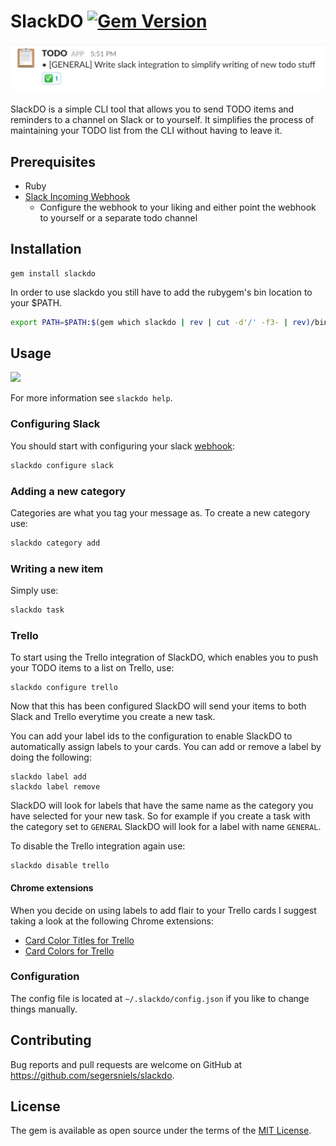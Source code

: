 # SlackDO [![Gem Version](https://badge.fury.io/rb/slackdo.svg)](https://badge.fury.io/rb/slackdo)

![example](img/task-example.png)

SlackDO is a simple CLI tool that allows you to send TODO items and reminders to a channel on Slack or to yourself. It simplifies the process of maintaining your TODO list from the CLI without having to leave it.

## Prerequisites
- Ruby
- [Slack Incoming Webhook](https://my.slack.com/services/new/incoming-webhook)
  - Configure the webhook to your liking and either point the webhook to yourself or a separate todo channel

## Installation
```
gem install slackdo
```

In order to use slackdo you still have to add the rubygem's bin location to your $PATH.

```bash
export PATH=$PATH:$(gem which slackdo | rev | cut -d'/' -f3- | rev)/bin
```

## Usage
![](https://i.gyazo.com/bc96271b08552d8cf58a522fa025b594.gif)

For more information see `slackdo help`.

### Configuring Slack
You should start with configuring your slack [webhook](https://my.slack.com/services/new/incoming-webhook):

```bash
slackdo configure slack
```

### Adding a new category
Categories are what you tag your message as. To create a new category use:

```bash
slackdo category add
```

### Writing a new item
Simply use:

```bash
slackdo task
```

### Trello
To start using the Trello integration of SlackDO, which enables you to push your TODO items to a list on Trello, use:

```
slackdo configure trello
```

Now that this has been configured SlackDO will send your items to both Slack and Trello everytime you create a new task.

You can add your label ids to the configuration to enable SlackDO to automatically assign labels to your cards. You can add or remove a label by doing the following:

```
slackdo label add
slackdo label remove
```

SlackDO will look for labels that have the same name as the category you have selected for your new task.
So for example if you create a task with the category set to `GENERAL` SlackDO will look for a label with name `GENERAL`.

To disable the Trello integration again use:

```
slackdo disable trello
```

#### Chrome extensions
When you decide on using labels to add flair to your Trello cards I suggest taking a look at the following Chrome extensions:  
- [Card Color Titles for Trello](https://chrome.google.com/webstore/detail/card-color-titles-for-tre/hpmobkglehhleflhaefmfajhbdnjmgim?hl=en)
- [Card Colors for Trello](https://chrome.google.com/webstore/detail/card-colors-for-trello/nodlpencjjlohojddhflnahnfpfanbjm?hl=en)

### Configuration
The config file is located at `~/.slackdo/config.json` if you like to change things manually.

## Contributing
Bug reports and pull requests are welcome on GitHub at https://github.com/segersniels/slackdo.

## License
The gem is available as open source under the terms of the [MIT License](https://opensource.org/licenses/MIT).
